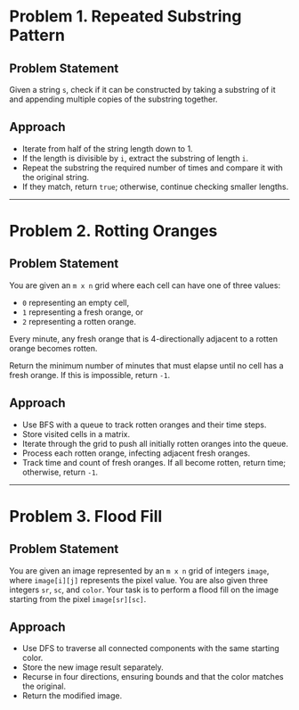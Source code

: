 # Problem 1. Repeated Substring Pattern

## Problem Statement
Given a string `s`, check if it can be constructed by taking a substring of it and appending multiple copies of the substring together.

## Approach
- Iterate from half of the string length down to 1.
- If the length is divisible by `i`, extract the substring of length `i`.
- Repeat the substring the required number of times and compare it with the original string.
- If they match, return `true`; otherwise, continue checking smaller lengths.

---

# Problem 2. Rotting Oranges

## Problem Statement
You are given an `m x n` grid where each cell can have one of three values:
- `0` representing an empty cell,
- `1` representing a fresh orange, or
- `2` representing a rotten orange.

Every minute, any fresh orange that is 4-directionally adjacent to a rotten orange becomes rotten.

Return the minimum number of minutes that must elapse until no cell has a fresh orange. If this is impossible, return `-1`.

## Approach
- Use BFS with a queue to track rotten oranges and their time steps.
- Store visited cells in a matrix.
- Iterate through the grid to push all initially rotten oranges into the queue.
- Process each rotten orange, infecting adjacent fresh oranges.
- Track time and count of fresh oranges. If all become rotten, return time; otherwise, return `-1`.

---

# Problem 3. Flood Fill

## Problem Statement
You are given an image represented by an `m x n` grid of integers `image`, where `image[i][j]` represents the pixel value. You are also given three integers `sr`, `sc`, and `color`. Your task is to perform a flood fill on the image starting from the pixel `image[sr][sc]`.

## Approach
- Use DFS to traverse all connected components with the same starting color.
- Store the new image result separately.
- Recurse in four directions, ensuring bounds and that the color matches the original.
- Return the modified image.
